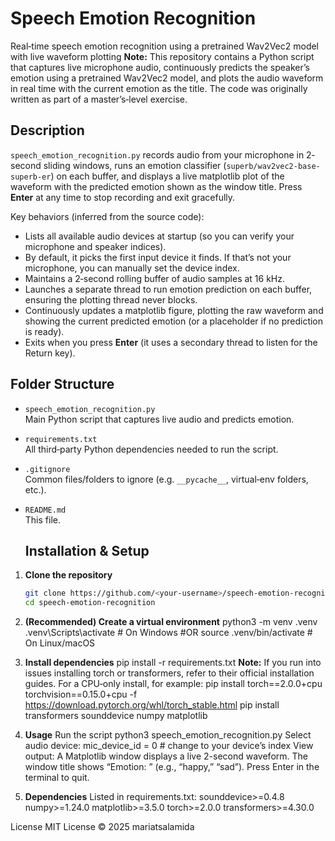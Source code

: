 # Speech Emotion Recognition
Real‐time speech emotion recognition using a pretrained Wav2Vec2 model with live waveform plotting
**Note:** This repository contains a Python script that captures live microphone audio, continuously predicts the speaker’s emotion using a pretrained Wav2Vec2 model, and plots the audio waveform in real time with the current emotion as the title. The code was originally written as part of a master’s‐level exercise.
## Description

`speech_emotion_recognition.py` records audio from your microphone in 2‐second sliding windows, runs an emotion classifier (`superb/wav2vec2-base-superb-er`) on each buffer, and displays a live matplotlib plot of the waveform with the predicted emotion shown as the window title. Press **Enter** at any time to stop recording and exit gracefully.

Key behaviors (inferred from the source code):

- Lists all available audio devices at startup (so you can verify your microphone and speaker indices).  
- By default, it picks the first input device it finds. If that’s not your microphone, you can manually set the device index.  
- Maintains a 2‐second rolling buffer of audio samples at 16 kHz.  
- Launches a separate thread to run emotion prediction on each buffer, ensuring the plotting thread never blocks.  
- Continuously updates a matplotlib figure, plotting the raw waveform and showing the current predicted emotion (or a placeholder if no prediction is ready).  
- Exits when you press **Enter** (it uses a secondary thread to listen for the Return key).

## Folder Structure

- `speech_emotion_recognition.py`  
  Main Python script that captures live audio and predicts emotion.  
- `requirements.txt`  
  All third‐party Python dependencies needed to run the script.  
- `.gitignore`  
  Common files/folders to ignore (e.g. `__pycache__`, virtual‐env folders, etc.).  
- `README.md`  
  This file.

  ## Installation & Setup

1. **Clone the repository**  
   ```bash
   git clone https://github.com/<your-username>/speech-emotion-recognition.git
   cd speech-emotion-recognition

2. **(Recommended) Create a virtual environment**
  python3 -m venv .venv
  .venv\Scripts\activate    # On Windows
  #OR 
  source .venv/bin/activate  # On Linux/macOS
 
3. **Install dependencies**
   pip install -r requirements.txt
   **Note:** If you run into issues installing torch or transformers, refer to their   official installation guides. For a CPU‐only install, for example:
  pip install torch==2.0.0+cpu torchvision==0.15.0+cpu -f       https://download.pytorch.org/whl/torch_stable.html
  pip install transformers sounddevice numpy matplotlib
4. **Usage**
   Run the script python3 speech_emotion_recognition.py
   Select audio device: mic_device_id = 0  # change to your device’s index
   View output:
     A Matplotlib window displays a live 2-second waveform.
     The window title shows “Emotion: <LABEL>” (e.g., “happy,” “sad”).
     Press Enter in the terminal to quit.

5. **Dependencies**
Listed in requirements.txt:
sounddevice>=0.4.8
numpy>=1.24.0
matplotlib>=3.5.0
torch>=2.0.0
transformers>=4.30.0

License
MIT License © 2025 mariatsalamida
 
